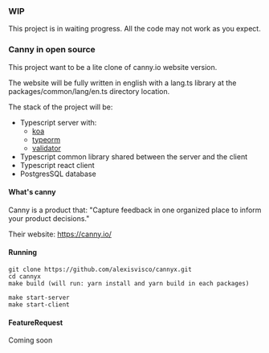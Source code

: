 ### WIP

This project is in waiting progress. All the code may not work as you expect.


### Canny in open source

This project want to be a lite clone of canny.io website version.

The website will be fully written in english with a lang.ts library at the packages/common/lang/en.ts directory location.

The stack of the project will be:
- Typescript server with:
    - [koa](https://github.com/koajs/koa)
    - [typeorm](https://github.com/typeorm/typeorm)
    - [validator](https://github.com/validatorjs/validator.js)
- Typescript common library shared between the server and the client
- Typescript react client
- PostgresSQL database


#### What's canny

Canny is a product that: "Capture feedback in one organized place to inform your product decisions."

Their website: https://canny.io/

#### Running

```
git clone https://github.com/alexisvisco/cannyx.git
cd cannyx
make build (will run: yarn install and yarn build in each packages)

make start-server
make start-client
```


#### FeatureRequest

Coming soon
